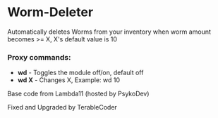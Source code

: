 # Worm-Deleter
Automatically deletes Worms from your inventory when worm amount becomes >= X, X's default value is 10

### Proxy commands:
* **wd** - Toggles the module off/on, default off
* **wd X** - Changes X, Example: wd 10


Base code from Lambda11 (hosted by PsykoDev)

Fixed and Upgraded by TerableCoder
